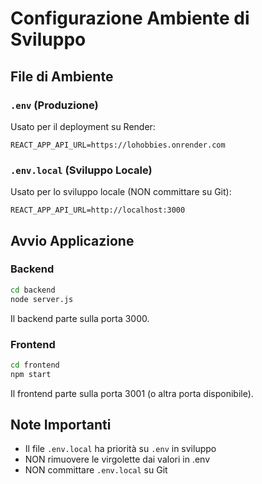 # Configurazione Ambiente di Sviluppo

## File di Ambiente

### `.env` (Produzione)
Usato per il deployment su Render:
```env
REACT_APP_API_URL=https://lohobbies.onrender.com
```

### `.env.local` (Sviluppo Locale)
Usato per lo sviluppo locale (NON committare su Git):
```env
REACT_APP_API_URL=http://localhost:3000
```

## Avvio Applicazione

### Backend
```bash
cd backend
node server.js
```
Il backend parte sulla porta 3000.

### Frontend
```bash
cd frontend
npm start
```
Il frontend parte sulla porta 3001 (o altra porta disponibile).

## Note Importanti
- Il file `.env.local` ha priorità su `.env` in sviluppo
- NON rimuovere le virgolette dai valori in .env
- NON committare `.env.local` su Git
